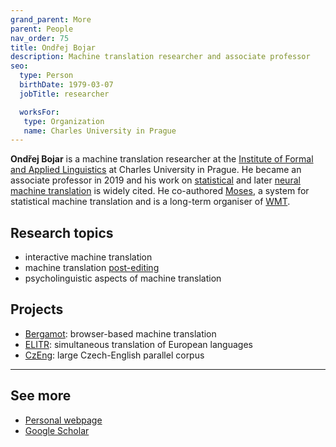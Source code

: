 ```yaml
---
grand_parent: More
parent: People
nav_order: 75
title: Ondřej Bojar
description: Machine translation researcher and associate professor
seo:
  type: Person
  birthDate: 1979-03-07
  jobTitle: researcher

  worksFor:
   type: Organization
   name: Charles University in Prague
---
```


**Ondřej Bojar** is a machine translation researcher at the [Institute of Formal and Applied Linguistics](https://ufal.mff.cuni.cz/) at Charles University in Prague.
He became an associate professor in 2019 and his work on [statistical](/statistical-machine-translation) and later [neural machine translation](/neural-machine-translation) is widely cited.
He co-authored [Moses](http://www2.statmt.org/moses/), a system for statistical machine translation and is a long-term organiser of [WMT](/wmt).

## Research topics
- interactive machine translation
- machine translation [post-editing](/post-editing)
- psycholinguistic aspects of machine translation

## Projects
- [Bergamot](https://browser.mt/): browser-based machine translation
- [ELITR](https://elitr.eu/): simultaneous translation of European languages
- [CzEng](https://ufal.mff.cuni.cz/czeng): large Czech-English parallel corpus

---

## See more

- [Personal webpage](https://www1.cuni.cz/~obo/)
- [Google Scholar](https://scholar.google.com/citations?user=G_65vFsAAAAJ&hl=en)
